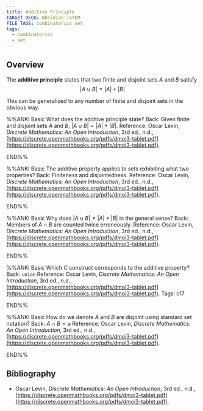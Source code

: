 ```yaml
---
title: Additive Principle
TARGET DECK: Obsidian::STEM
FILE TAGS: combinatorics set
tags:
  - combinatorics
  - set
---
```


## Overview

The **additive principle** states that two finite and disjoint sets $A$ and $B$ satisfy $$|A \cup B| = |A| + |B|$$

This can be generalized to any number of finite and disjoint sets in the obvious way.

%%ANKI
Basic
What does the additive principle state?
Back: Given finite and disjoint sets $A$ and $B$, $|A \cup B| = |A| + |B|$.
Reference: Oscar Levin, *Discrete Mathematics: An Open Introduction*, 3rd ed., n.d., [https://discrete.openmathbooks.org/pdfs/dmoi3-tablet.pdf](https://discrete.openmathbooks.org/pdfs/dmoi3-tablet.pdf).
<!--ID: 1708217738464-->
END%%

%%ANKI
Basic
The additive property applies to sets exhibiting what two properties?
Back: Finiteness and disjointedness.
Reference: Oscar Levin, *Discrete Mathematics: An Open Introduction*, 3rd ed., n.d., [https://discrete.openmathbooks.org/pdfs/dmoi3-tablet.pdf](https://discrete.openmathbooks.org/pdfs/dmoi3-tablet.pdf).
<!--ID: 1708217738473-->
END%%

%%ANKI
Basic
Why does $|A \cup B| \neq |A| + |B|$ in the general sense?
Back: Members of $A \cap B$ are counted twice erroneously.
Reference: Oscar Levin, *Discrete Mathematics: An Open Introduction*, 3rd ed., n.d., [https://discrete.openmathbooks.org/pdfs/dmoi3-tablet.pdf](https://discrete.openmathbooks.org/pdfs/dmoi3-tablet.pdf).
<!--ID: 1708346613616-->
END%%

%%ANKI
Basic
Which C construct corresponds to the additive property?
Back: `union`
Reference: Oscar Levin, *Discrete Mathematics: An Open Introduction*, 3rd ed., n.d., [https://discrete.openmathbooks.org/pdfs/dmoi3-tablet.pdf](https://discrete.openmathbooks.org/pdfs/dmoi3-tablet.pdf).
Tags: c17
<!--ID: 1708221293486-->
END%%

%%ANKI
Basic
How do we denote $A$ and $B$ are disjoint using standard set notation?
Back: $A \cap B = \varnothing$
Reference: Oscar Levin, *Discrete Mathematics: An Open Introduction*, 3rd ed., n.d., [https://discrete.openmathbooks.org/pdfs/dmoi3-tablet.pdf](https://discrete.openmathbooks.org/pdfs/dmoi3-tablet.pdf).
<!--ID: 1708217738491-->
END%%

## Bibliography

* Oscar Levin, *Discrete Mathematics: An Open Introduction*, 3rd ed., n.d., [https://discrete.openmathbooks.org/pdfs/dmoi3-tablet.pdf](https://discrete.openmathbooks.org/pdfs/dmoi3-tablet.pdf).